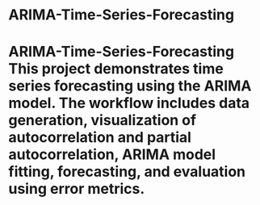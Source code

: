 # ARIMA-Time-Series-Forecasting
# ARIMA-Time-Series-Forecasting  This project demonstrates **time series forecasting using the ARIMA model**.   The workflow includes data generation, visualization of autocorrelation and partial autocorrelation, ARIMA model fitting, forecasting, and evaluation using error metrics.  
